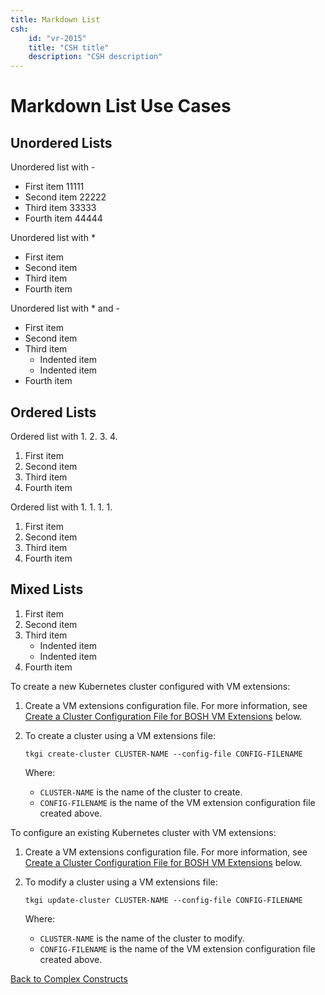 ```yaml
---
title: Markdown List
csh:
    id: "vr-2015"
    title: "CSH title"
    description: "CSH description"
---
```


# Markdown List Use Cases

## Unordered Lists

Unordered list with -

- First item 11111
- Second item 22222
- Third item 33333
- Fourth item 44444

Unordered list with *

* First item
* Second item
* Third item
* Fourth item

Unordered list with * and -

* First item
* Second item
* Third item
    - Indented item
    - Indented item
* Fourth item

## Ordered Lists

Ordered list with 1. 2. 3. 4.

1. First item
2. Second item
3. Third item
4. Fourth item

Ordered list with 1. 1. 1. 1.

1. First item
1. Second item
1. Third item
1. Fourth item

## Mixed Lists

1. First item
1. Second item
1. Third item
    - Indented item
    - Indented item
1. Fourth item


To create a new Kubernetes cluster configured with VM&nbsp;extensions:

1. Create a VM&nbsp;extensions configuration file. For more information, see [Create a Cluster Configuration File for BOSH VM Extensions](#create-configuration) below.  
1. To create a cluster using a VM&nbsp;extensions file:  

    ```
    tkgi create-cluster CLUSTER-NAME --config-file CONFIG-FILENAME
    ```
    Where:

    * `CLUSTER-NAME` is the name of the cluster to create. 
    * `CONFIG-FILENAME` is the name of the VM extension configuration file created above. 

To configure an existing Kubernetes cluster with VM&nbsp;extensions:

1. Create a VM&nbsp;extensions configuration file. For more information, see [Create a Cluster Configuration File for BOSH VM Extensions](#create-configuration) below.  
1. To modify a cluster using a VM&nbsp;extensions file:  

    ```
    tkgi update-cluster CLUSTER-NAME --config-file CONFIG-FILENAME
    ```
    Where:

    
    * `CLUSTER-NAME` is the name of the cluster to modify. 
    * `CONFIG-FILENAME` is the name of the VM extension configuration file created above. 

[Back to Complex Constructs](../ComplexConstructs.md)